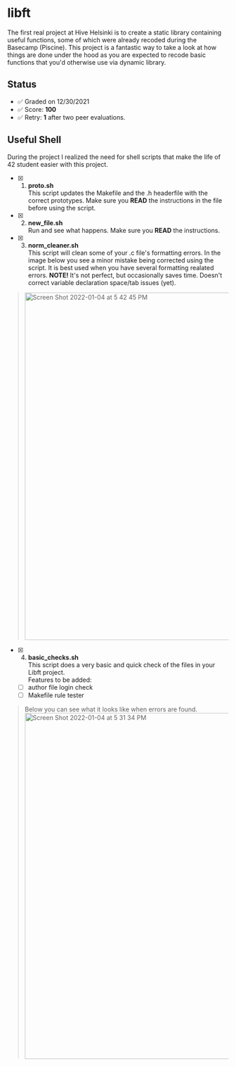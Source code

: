 # libft

The first real project at Hive Helsinki is to create a static library containing useful functions, some of which were already recoded during the Basecamp (Piscine). This project is a fantastic way to take a look at how things are done under the hood as you are expected to recode basic functions that you'd otherwise use via dynamic library.

## Status

- ✅ Graded on 12/30/2021
- ✅ Score: **100**
- ✅ Retry: **1** after two peer evaluations.

## Useful Shell

During the project I realized the need for shell scripts that make the life of 42 student easier with this project.

- [x] 1. **proto.sh**<br>This script updates the Makefile and the .h headerfile with the correct prototypes. Make sure you **READ** the instructions in the file before using the script.

- [x] 2. **new_file.sh**<br>Run and see what happens. Make sure you **READ** the instructions.

- [x] 3. **norm_cleaner.sh**<br>This script will clean some of your .c file's formatting errors. In the image below you see a minor mistake being corrected using the script. It is best used when you have several formatting realated errors. **NOTE!** It's not perfect, but occasionally saves time. Doesn't correct variable declaration space/tab issues (yet).<br>
> <img width="790" alt="Screen Shot 2022-01-04 at 5 42 45 PM" src="https://user-images.githubusercontent.com/77061872/148085017-b41a5a83-947a-43c9-8788-dfbb0bc14d18.png"> <br>
 
- [x] 4. **basic_checks.sh**<br>This script does a very basic and quick check of the files in your Libft project.<br>
  Features to be added:
  - [ ] author file login check<br>
  - [ ] Makefile rule tester<br>

> Below you can see what it looks like when errors are found.
> <img width="787" alt="Screen Shot 2022-01-04 at 5 31 34 PM" src="https://user-images.githubusercontent.com/77061872/148083270-53a157c4-e2bb-493e-b496-8dc9b90bfa6b.png">
